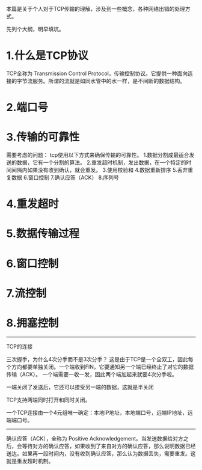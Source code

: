 本篇是关于个人对于TCP传输的理解，涉及到一些概念，各种网络出错的处理方式。

先列个大纲，明早填坑。

# 1.什么是TCP协议
TCP全称为 Transmission Control Protocol，传输控制协议。它提供一种面向连接的字节流服务。所谓的流就是如同水管中的水一样，是不间断的数据结构。
# 2.端口号
# 3.传输的可靠性
需要考虑的问题：
tcp使用以下方式来确保传输的可靠性。
1.数据分割成最适合发送的数据，它有一个分割的算法。
2.重发超时机制，发出数据，在一个特定的时间间隔内如果没有收到确认，就会重发。
3.使用校验和
4.数据重新排序
5.丢弃重复数据
6.窗口控制
7.确认应答（ACK）
8.序列号
# 4.重发超时
# 5.数据传输过程
# 6.窗口控制
# 7.流控制
# 8.拥塞控制

---------------
TCP的连接



三次握手，为什么4次分手而不是3次分手？
这是由于TCP是一个全双工，因此每个方向都要单独关闭。一个端收到FIN，它要通知另一个端已经终止了对它的数据传输（ACK）。 一个端需要一收一发，因此两个端加起来就要4次分手啦。

一端关闭了发送后，它还可以接受另一端的数据，这就是半关闭

TCP支持两端同时打开和同时关闭。

一个TCP连接由一个4元组唯一确定：本地IP地址，本地端口号，远端IP地址，远端端口号。

------------------
确认应答（ACK），全称为 Positive Acknowledgement。当发送数据给对方之后，会等待对方的确认应答，如果收到了来自对方的确认应答，那么说明数据已经送达。如果再一段时间内，没有收到确认应答，那么认为数据丢失，需要重发。这就是重发超时机制。

